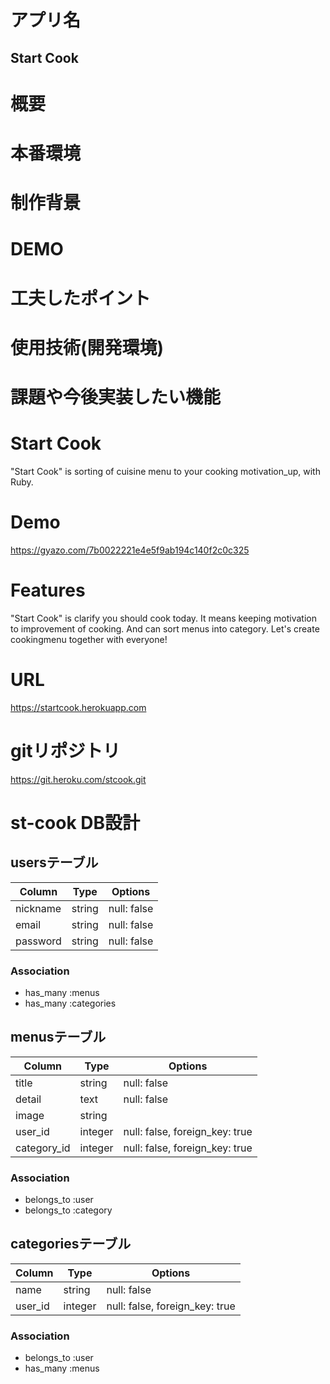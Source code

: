 # アプリ名
## Start Cook


# 概要


# 本番環境


# 制作背景


# DEMO


# 工夫したポイント


# 使用技術(開発環境)


# 課題や今後実装したい機能









# Start Cook
"Start Cook" is sorting of cuisine menu to your cooking motivation_up, with Ruby.

# Demo
https://gyazo.com/7b0022221e4e5f9ab194c140f2c0c325

# Features
"Start Cook" is clarify you should cook today.
It means keeping motivation to improvement of cooking.
And can sort menus into category.
Let's create cookingmenu together with everyone!

# URL
https://startcook.herokuapp.com

# gitリポジトリ
https://git.heroku.com/stcook.git


# st-cook DB設計
## usersテーブル
|Column|Type|Options|
|------|----|-------|
|nickname|string|null: false|
|email|string|null: false|
|password|string|null: false|
### Association
- has_many :menus
- has_many :categories

## menusテーブル
|Column|Type|Options|
|------|----|-------|
|title|string|null: false|
|detail|text|null: false|
|image|string||
|user_id|integer|null: false, foreign_key: true|
|category_id|integer|null: false, foreign_key: true|
### Association
- belongs_to :user
- belongs_to :category

## categoriesテーブル
|Column|Type|Options|
|------|----|-------|
|name|string|null: false|
|user_id|integer|null: false, foreign_key: true|
### Association
- belongs_to :user
- has_many :menus



